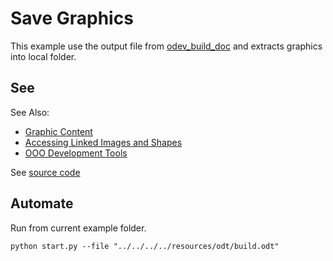 # Save Graphics

This example use the output file from [odev_build_doc](../odev_build_doc/) and extracts graphics into local folder.

## See

See Also:

- [Graphic Content]
- [Accessing Linked Images and Shapes]
- [OOO Development Tools]

See [source code](./start.py)

## Automate

Run from current example folder.

```shell
python start.py --file "../../../../resources/odt/build.odt"
```


[Graphic Content]: https://python-ooo-dev-tools.readthedocs.io/en/latest/odev/part2/chapter08.html
[Accessing Linked Images and Shapes]: https://python-ooo-dev-tools.readthedocs.io/en/latest/odev/part2/chapter08.html#accessing-linked-images-and-shapes
[OOO Development Tools]: https://python-ooo-dev-tools.readthedocs.io/en/latest/
